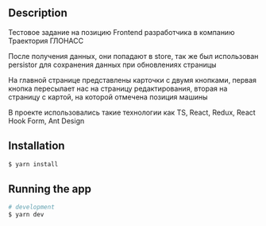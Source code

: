 ## Description
Тестовое задание на позицию Frontend разработчика в компанию Траектория ГЛОНАСС

После получения данных, они попадают в store, так же был использован persistor для сохранения данных при обновлениях страницы

На главной странице представлены карточки с двумя кнопками, первая кнопка пересылает нас на страницу редактирования, вторая на страницу с картой, на которой отмечена позиция машины

В проекте использовались такие технологии как TS, React, Redux, React Hook Form, Ant Design

## Installation

```bash
$ yarn install
```

## Running the app

```bash
# development
$ yarn dev
```
